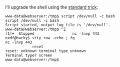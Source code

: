 I’ll upgrade the shell using the [standard trick](https://www.youtube.com/watch?v=DqE6DxqJg8Q):
```
www-data@webserver:/tmp$ script /dev/null -c bash
script /dev/null -c bash
Script started, output log file is '/dev/null'.
www-data@webserver:/tmp$ ^Z
[1]+  Stopped                 nc -lnvp 443
oxdf@hacky$ stty raw -echo ; fg
nc -lnvp 443
            reset
reset: unknown terminal type unknown
Terminal type? screen
www-data@webserver:/tmp$  
```

